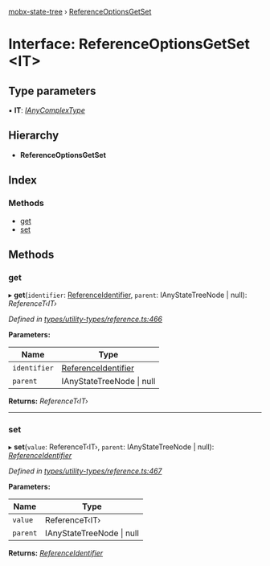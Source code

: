 [mobx-state-tree](../README.md) › [ReferenceOptionsGetSet](referenceoptionsgetset.md)

# Interface: ReferenceOptionsGetSet <**IT**>

## Type parameters

▪ **IT**: *[IAnyComplexType](ianycomplextype.md)*

## Hierarchy

* **ReferenceOptionsGetSet**

## Index

### Methods

* [get](referenceoptionsgetset.md#get)
* [set](referenceoptionsgetset.md#set)

## Methods

###  get

▸ **get**(`identifier`: [ReferenceIdentifier](../README.md#referenceidentifier), `parent`: IAnyStateTreeNode | null): *ReferenceT‹IT›*

*Defined in [types/utility-types/reference.ts:466](https://github.com/mobxjs/mobx-state-tree/blob/6b966be0/packages/mobx-state-tree/src/types/utility-types/reference.ts#L466)*

**Parameters:**

Name | Type |
------ | ------ |
`identifier` | [ReferenceIdentifier](../README.md#referenceidentifier) |
`parent` | IAnyStateTreeNode &#124; null |

**Returns:** *ReferenceT‹IT›*

___

###  set

▸ **set**(`value`: ReferenceT‹IT›, `parent`: IAnyStateTreeNode | null): *[ReferenceIdentifier](../README.md#referenceidentifier)*

*Defined in [types/utility-types/reference.ts:467](https://github.com/mobxjs/mobx-state-tree/blob/6b966be0/packages/mobx-state-tree/src/types/utility-types/reference.ts#L467)*

**Parameters:**

Name | Type |
------ | ------ |
`value` | ReferenceT‹IT› |
`parent` | IAnyStateTreeNode &#124; null |

**Returns:** *[ReferenceIdentifier](../README.md#referenceidentifier)*
